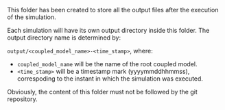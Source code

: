 This folder has been created to store all the output files after the execution of the simulation.

Each simulation will have its own output directory inside this folder. The output directory name is determined by:

`output/<coupled_model_name>-<time_stamp>`, where:

- `coupled_model_name` will be the name of the root coupled model. 
- `<time_stamp>` will be a timestamp mark (yyyymmddhhmmss), correspoding to the instant in which the simulation was executed.

Obviously, the content of this folder must not be followed by the git repository.
